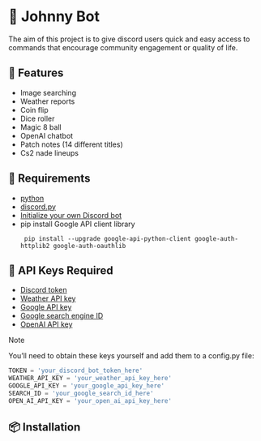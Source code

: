 # 🤖 Johnny Bot
The aim of this project is to give discord users quick and easy access to commands that encourage community engagement or quality of life.

## 🚀 Features
- Image searching
- Weather reports
- Coin flip
- Dice roller
- Magic 8 ball
- OpenAI chatbot
- Patch notes (14 different titles)
- Cs2 nade lineups

## 📄 Requirements
- [python](https://www.python.org/downloads/release/python-3922/)
- [discord.py](https://discordpy.readthedocs.io/en/stable/intro.html#installing)
- [Initialize your own Discord bot](https://discord.com/developers/applications)
- pip install Google API client library
  ```terminal
   pip install --upgrade google-api-python-client google-auth-httplib2 google-auth-oauthlib
  ```

## 🔑 API Keys Required
- [Discord token](https://discord.com/developers/applications)
- [Weather API key](https://www.weatherapi.com/)
- [Google API key](https://code.google.com/apis/console)
- [Google search engine ID](https://programmablesearchengine.google.com/controlpanel/create)
- [OpenAI API key](https://platform.openai.com/api-keys)
> [!NOTE]
> You’ll need to obtain these keys yourself and add them to a config.py file:

```python
TOKEN = 'your_discord_bot_token_here'
WEATHER_API_KEY = 'your_weather_api_key_here'
GOOGLE_API_KEY = 'your_google_api_key_here'
SEARCH_ID = 'your_google_search_id_here'
OPEN_AI_API_KEY = 'your_open_ai_api_key_here'
```

## 📦 Installation
